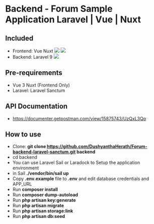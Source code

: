# Backend - Forum Sample Application Laravel | Vue | Nuxt

## Included
- Frontend: Vue Nuxt <img src="https://img.shields.io/badge/Nuxt-3-green"> <img src="https://img.shields.io/badge/Vue-3-brightgreen">
- Backend: Laravel 9 <img src="https://img.shields.io/badge/Laravel-9-red">

## Pre-requirements
- Vue 3 Nuxt (Frontend Only)
- Laravel: Laravel Sanctum

## API Documentation
- https://documenter.getpostman.com/view/15875743/UzQxL3Qp

## How to use

- Clone: __git clone https://github.com/DushyanthaHerath/Forum-backend-laravel-sanctum.git backend__
- cd backend
- You can use Laravel Sail or Laradock to Setup the application environment
- in Sail __./vendor/bin/sail up__
- Copy __.env.example__ file to __.env__ and edit database credentials and APP_URL
- Run __composer install__
- Run __composer dump-autoload__
- Run __php artisan key:generate__
- Run __php artisan migrate__
- Run __php artisan storage:link__
- Run __php artisan db:seed__

